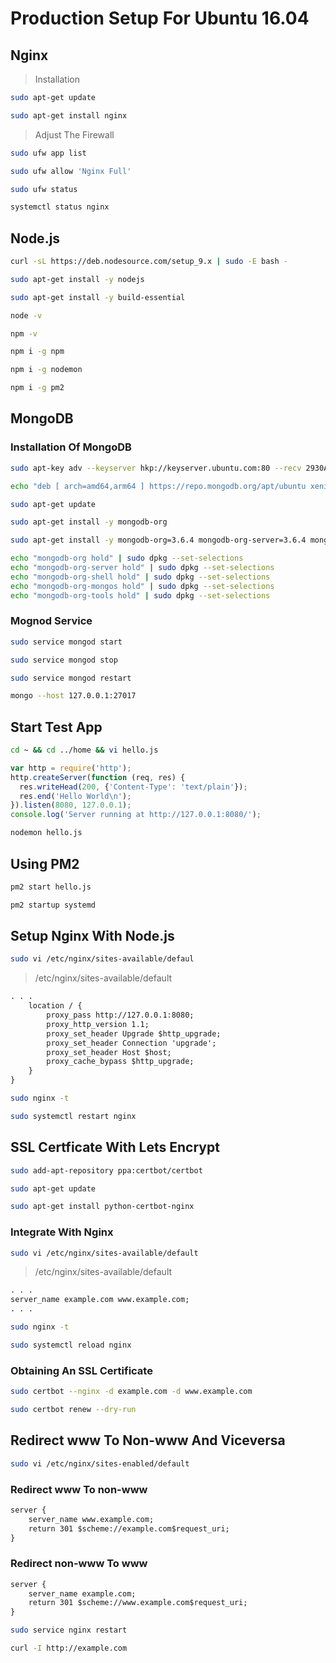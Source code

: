 # Production Setup For Ubuntu 16.04

## Nginx

> Installation

``` sh
sudo apt-get update

sudo apt-get install nginx
```

> Adjust The Firewall

``` sh
sudo ufw app list

sudo ufw allow 'Nginx Full'

sudo ufw status

systemctl status nginx
```

## Node.js

``` sh
curl -sL https://deb.nodesource.com/setup_9.x | sudo -E bash -

sudo apt-get install -y nodejs

sudo apt-get install -y build-essential

node -v

npm -v

npm i -g npm

npm i -g nodemon

npm i -g pm2
```

## MongoDB

### Installation Of MongoDB

``` sh
sudo apt-key adv --keyserver hkp://keyserver.ubuntu.com:80 --recv 2930ADAE8CAF5059EE73BB4B58712A2291FA4AD5

echo "deb [ arch=amd64,arm64 ] https://repo.mongodb.org/apt/ubuntu xenial/mongodb-org/3.6 multiverse" | sudo tee /etc/apt/sources.list.d/mongodb-org-3.6.list

sudo apt-get update

sudo apt-get install -y mongodb-org

sudo apt-get install -y mongodb-org=3.6.4 mongodb-org-server=3.6.4 mongodb-org-shell=3.6.4 mongodb-org-mongos=3.6.4 mongodb-org-tools=3.6.4

echo "mongodb-org hold" | sudo dpkg --set-selections
echo "mongodb-org-server hold" | sudo dpkg --set-selections
echo "mongodb-org-shell hold" | sudo dpkg --set-selections
echo "mongodb-org-mongos hold" | sudo dpkg --set-selections
echo "mongodb-org-tools hold" | sudo dpkg --set-selections
```

### Mognod Service

``` sh
sudo service mongod start

sudo service mongod stop

sudo service mongod restart

mongo --host 127.0.0.1:27017
```

## Start Test App

``` sh
cd ~ && cd ../home && vi hello.js
```

``` js
var http = require('http');
http.createServer(function (req, res) {
  res.writeHead(200, {'Content-Type': 'text/plain'});
  res.end('Hello World\n');
}).listen(8080, 127.0.0.1);
console.log('Server running at http://127.0.0.1:8080/');
```

``` sh
nodemon hello.js
```

## Using PM2

``` sh
pm2 start hello.js

pm2 startup systemd
```

## Setup Nginx With Node.js

``` sh
sudo vi /etc/nginx/sites-available/defaul
```

> /etc/nginx/sites-available/default

``` txt
. . .
    location / {
        proxy_pass http://127.0.0.1:8080;
        proxy_http_version 1.1;
        proxy_set_header Upgrade $http_upgrade;
        proxy_set_header Connection 'upgrade';
        proxy_set_header Host $host;
        proxy_cache_bypass $http_upgrade;
    }
}
```

``` sh
sudo nginx -t

sudo systemctl restart nginx
```

## SSL Certficate With Lets Encrypt

``` sh
sudo add-apt-repository ppa:certbot/certbot

sudo apt-get update

sudo apt-get install python-certbot-nginx
```

### Integrate With Nginx

``` sh
sudo vi /etc/nginx/sites-available/default
```

> /etc/nginx/sites-available/default

``` txt
. . .
server_name example.com www.example.com;
. . .
```

``` sh
sudo nginx -t

sudo systemctl reload nginx
```

### Obtaining An SSL Certificate

``` sh
sudo certbot --nginx -d example.com -d www.example.com

sudo certbot renew --dry-run
```

## Redirect www To Non-www And Viceversa

``` sh
sudo vi /etc/nginx/sites-enabled/default
```

### Redirect www To non-www

``` txt
server {
    server_name www.example.com;
    return 301 $scheme://example.com$request_uri;
}
```

### Redirect non-www To www

``` txt
server {
    server_name example.com;
    return 301 $scheme://www.example.com$request_uri;
}
```

``` sh
sudo service nginx restart

curl -I http://example.com
```

